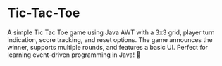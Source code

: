 # Tic-Tac-Toe
A simple Tic Tac Toe game using Java AWT with a 3x3 grid, player turn indication, score tracking, and reset options. The game announces the winner, supports multiple rounds, and features a basic UI. Perfect for learning event-driven programming in Java! 🚀
